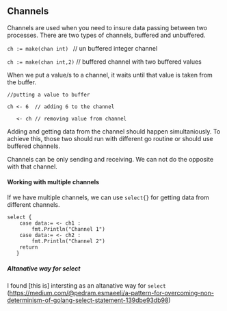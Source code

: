 ## Channels

Channels are used when you need to insure data passing between two processes.
There are two types of channels, buffered and unbuffered.

`ch := make(chan int) ` // un buffered integer channel

`ch := make(chan int,2)` // buffered channel with two buffered values

When we put a value/s to a channel, it waits until that value is taken from the buffer.

```
//putting a value to buffer

ch <- 6  // adding 6 to the channel

   <- ch // removing value from channel 
```

Adding and getting data from the channel should happen simultaniously.
To achieve this, those two should run with different go routine or should use buffered channels.

Channels can be only sending and receiving. We can not do the opposite with that channel.

#### Working with multiple channels
If we have multiple channels, we can use `select{}` for getting data from different channels.

```
select {
    case data:= <- ch1 :
        fmt.Println("Channel 1")
    case data:= <- ch2 :
        fmt.Println("Channel 2")
    return
   }
```

##### Altanative way for select
I found [this is] intersting as an altanative way for `select` (https://medium.com/@pedram.esmaeeli/a-pattern-for-overcoming-non-determinism-of-golang-select-statement-139dbe93db98)




